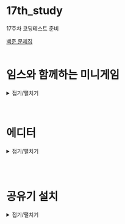 # 17th_study
17주차 코딩테스트 준비

[백준 문제집](https://www.acmicpc.net/workbook/view/15895)
<br/><br/>
# 임스와 함께하는 미니게임
<details>
<summary>접기/펼치기</summary>
<div markdown="1">

## [동우](./W%EC%9E%84%EC%8A%A4%EC%99%80%20%ED%95%A8%EA%BB%98%ED%95%98%EB%8A%94%20%EB%AF%B8%EB%8B%88%EA%B2%8C%EC%9E%84/%EB%8F%99%EC%9A%B0.py)
```py
```

## [민웅](./%EC%9E%84%EC%8A%A4%EC%99%80%20%ED%95%A8%EA%BB%98%ED%95%98%EB%8A%94%20%EB%AF%B8%EB%8B%88%EA%B2%8C%EC%9E%84/%EB%AF%BC%EC%9B%85.py)
```py
# 25757_임스와 함께하는 미니게임_ImsMinigame
import sys
input = sys.stdin.readline

games = {
    'Y': 2,
    'F': 3,
    'O': 4
}

N, G = input().split()
N = int(N)

max_user = games[G]
user_list = {}
count = 1
ans = 0

for _ in range(N):
    user = input()
    if user in user_list.keys():
        continue
    else:
        user_list[user] = 0
        count += 1
        if count == max_user:
            ans += 1
            count = 1

print(ans)
```
## [서희](./%EC%9E%84%EC%8A%A4%EC%99%80%20%ED%95%A8%EA%BB%98%ED%95%98%EB%8A%94%20%EB%AF%B8%EB%8B%88%EA%B2%8C%EC%9E%84/%EC%84%9C%ED%9D%AC.py)
```py
```
## [성구](./%EC%9E%84%EC%8A%A4%EC%99%80%20%ED%95%A8%EA%BB%98%ED%95%98%EB%8A%94%20%EB%AF%B8%EB%8B%88%EA%B2%8C%EC%9E%84/%EC%84%B1%EA%B5%AC.py)
```py
# 25757 임스와 함께하는 미니게임
import sys
input = sys.stdin.readline

player_limit={
    'Y': 1,
    'F': 2,
    'O': 3,
}

N, GameType = input().strip().split()
N = int(N)
players= [input().strip() for _ in range(N)]
played_players = set()
game_room = set()
limit = player_limit[GameType]
game_count = 0
count = 1
for player in players:
    count += 1
    if not player in played_players:
        played_players.add(player)
        game_room.add(player)
    if len(game_room) == limit:
        game_count += 1
        game_room.clear()
print(game_count)
        

#########
''' ㅋ 이게더 쉽고 빠름
import sys
input = sys.stdin.readline
N, GameType = input().strip().split()
players= {input().strip() for _ in range(int(N))}
player_num = len(players)
print(player_num if GameType == 'Y' else player_num//2 if GameType == 'F' else player_num//3)
'''
```
## [혜진](./%EC%9E%84%EC%8A%A4%EC%99%80%20%ED%95%A8%EA%BB%98%ED%95%98%EB%8A%94%20%EB%AF%B8%EB%8B%88%EA%B2%8C%EC%9E%84/%ED%98%9C%EC%A7%84.py)
```py
```

</div>
</details>
<br/><br/>

# 에디터

<details>
<summary>접기/펼치기</summary>
<div markdown="1">

## [동우](./%EC%97%90%EB%94%94%ED%84%B0/%EB%8F%99%EC%9A%B0.py)
```py
```
## [민웅](./%EC%97%90%EB%94%94%ED%84%B0/%EB%AF%BC%EC%9B%85.py)
```py
# 1406_에디터_Editor
# insert, remove는 시간초과
import sys
from collections import deque
input = sys.stdin.readline

alpha1 = list(input().rstrip())
alpha2 = deque()

M = int(input())
# idx = len(alpha1)

for _ in range(M):
    order, *new = input().split()
    if order == 'P':
        alpha1.append(new[0])
    elif order == 'L':
        if alpha1:
            alpha2.appendleft(alpha1.pop())
    elif order == 'D':
        if alpha2:
            alpha1.append(alpha2.popleft())
    else:
        if alpha1:
            alpha1.pop()
print(*alpha1, sep='', end='')
print(*alpha2, sep='')
```
## [서희](./%EC%97%90%EB%94%94%ED%84%B0/%EC%84%9C%ED%9D%AC.py)
```py
```
## [성구](./%EC%97%90%EB%94%94%ED%84%B0/%EC%84%B1%EA%B5%AC.py)
```py
# 1406 에디터, 37576KB, 364ms, Python
import sys
input = sys.stdin.readline

str_stack = list(input().strip())
# print("string is", str_stack)
stack = []
def L():
    global str_stack
    # print("L", place)
    if not str_stack:
        return
    stack.append(str_stack.pop())
    return

def D():
    global str_stack, stack
    # print("D", place)
    if not stack:
        return
    str_stack.append(stack.pop())
    return

def B():
    global str_stack
    # print("B", place)
    if not str_stack:
        return
    # string.pop(place-1)
    str_stack.pop()
    return

def P(character):
    global str_stack
    # print("P, character = ", character, place)
    str_stack.append(character)
    return 


# print("Place is ", place)
for _ in range(int(input())):
    order = list(input().strip().split())
    if order[0] == "L":
        L()
    elif order[0] == "D":
        D()
    elif order[0] == "B":
        B()
    else:
        P(order[1])
    # print("String is", str_stack, "\nstack is", stack)
# print("".join(string))
print("".join(str_stack)+"".join(stack[::-1]))
        
```
## [혜진](./%EC%97%90%EB%94%94%ED%84%B0/%ED%98%9C%EC%A7%84.py)
```py
```

</div>
</details>

<br/><br/>

# 공유기 설치

<details>
<summary>접기/펼치기</summary>
<div markdown="1">


## [동우](./%EA%B3%B5%EC%9C%A0%EA%B8%B0%20%EC%84%A4%EC%B9%98/%EB%8F%99%EC%9A%B0.py)
```py
```
## [민웅](./%EA%B3%B5%EC%9C%A0%EA%B8%B0%20%EC%84%A4%EC%B9%98/%EB%AF%BC%EC%9B%85.py)
```py
# 2110_공유기설치_Install-router
# 알고리즘 구분 참조했음
import sys
input = sys.stdin.readline

N, C = map(int, input().rstrip().split())

houses = []
ans = 0
for _ in range(N):
    houses.append(int(input()))

houses.sort()

# 공유기가 2개면 무조건 정렬된 상태의 양 끝
if C == 2:
    ans = houses[N-1] - houses[0]
# 3개 이상일 경우 가능한 최대 거리의 절반부터 이분탐색으로 원하는 공유기 개수만큼 설치가가능한지 판단
else:
    min_dis = 1
    max_dis = houses[N-1] - houses[0]
    while min_dis <= max_dis:
        cnt = 0
        router = houses[0]
        mid = (min_dis + max_dis)//2

        for i in range(1, N):
            if houses[i]-mid >= router:
                cnt += 1
                router = houses[i]
        if cnt >= C-1:
            min_dis = mid + 1
            ans = mid
        else:
            max_dis = mid - 1
print(ans)

```
## [서희](./%EA%B3%B5%EC%9C%A0%EA%B8%B0%20%EC%84%A4%EC%B9%98/%EC%84%9C%ED%9D%AC.py)
```py
```
## [성구](./%EA%B3%B5%EC%9C%A0%EA%B8%B0%20%EC%84%A4%EC%B9%98/%EC%84%B1%EA%B5%AC.py)
```py
```
## [혜진](./%EA%B3%B5%EC%9C%A0%EA%B8%B0%20%EC%84%A4%EC%B9%98/%ED%98%9C%EC%A7%84.py)
```py
```

</div>
</details>